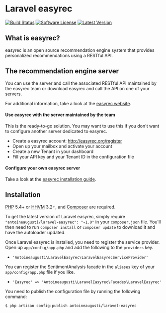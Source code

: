 Laravel easyrec
===============


[![Build Status](https://img.shields.io/travis/AntoineAugusti/laravel-easyrec/master.svg?style=flat)](https://travis-ci.org/AntoineAugusti/laravel-easyrec)
[![Software License](https://img.shields.io/badge/license-Apache%202.0-brightgreen.svg?style=flat)](LICENSE.md)
[![Latest Version](https://img.shields.io/github/release/AntoineAugusti/laravel-easyrec.svg?style=flat)](https://github.com/AntoineAugusti/laravel-easyrec/releases)

## What is easyrec?
easyrec is an open source recommendation engine system that provides personalized recommendations using a RESTful API.

## The recommendation engine server
You can use the server and call the associated RESTful API maintained by the easyrec team or download easyrec and call the API on one of your servers.

For additional information, take a look at the [easyrec website](http://easyrec.org).

#### Use easyrec with the server maintained by the team
This is the ready-to-go solution. You may want to use this if you don't want to configure another server dedicated to easyrec.

- Create a easyrec account: http://easyrec.org/register
- Open up your mailbox and activate your account
- Create a new Tenant in your dashboard
- Fill your API key and your Tenant ID in the configuration file

#### Configure your own easyrec server
Take a look at the [easyrec installation guide](http://easyrec.sourceforge.net/wiki/index.php?title=Installation_Guide).

## Installation

[PHP](https://php.net) 5.4+ or [HHVM](http://hhvm.com) 3.2+, and [Composer](https://getcomposer.org) are required.

To get the latest version of Laravel easyrec, simply require `"antoineaugusti/laravel-easyrec": "~1.0"` in your `composer.json` file. You'll then need to run `composer install` or `composer update` to download it and have the autoloader updated.

Once Laravel easyrec is installed, you need to register the service provider. Open up `app/config/app.php` and add the following to the `providers` key.

* `'Antoineaugusti\LaravelEasyrec\LaravelEasyrecServiceProvider'`

You can register the SentimentAnalysis facade in the `aliases` key of your `app/config/app.php` file if you like.

* `'Easyrec' => 'Antoineaugusti\LaravelEasyrec\Facades\LaravelEasyrec'`

You need to publish the configuration file by running the following command:
```bash
$ php artisan config:publish antoineaugusti/laravel-easyrec
```